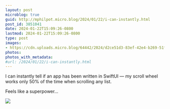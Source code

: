 ```yaml
---
layout: post
microblog: true
guid: http://mphilpot.micro.blog/2024/01/22/i-can-instantly.html
post_id: 3851041
date: 2024-01-22T15:09:26-0800
lastmod: 2024-01-22T15:09:26-0800
type: post
images:
- https://cdn.uploads.micro.blog/64442/2024/d2ce51d3-83ef-42e4-b269-51f0b33d0f89.gif
photos:
photos_with_metadata:
#url: /2024/01/22/i-can-instantly.html
---
```

I can instantly tell if an app has been written in SwiftUI — my scroll wheel works only 50% of the time when scrolling any list.

Feels like a superpower...

![](https://micro.markphilpot.com/uploads/2024/d2ce51d3-83ef-42e4-b269-51f0b33d0f89.gif)


